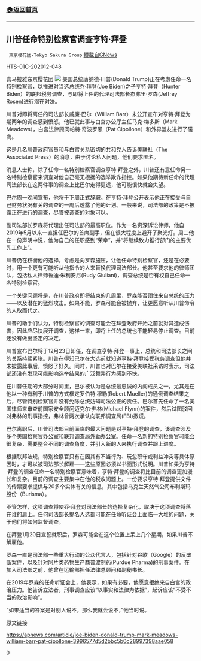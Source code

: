 ###  [:house:返回首頁](https://github.com/ourhimalayas/txt)
---

## 川普任命特别检察官调查亨特·拜登
` 東京櫻花団-Tokyo Sakura Group` [轉載自GNews](https://gnews.org/zh-hans/655961/)

HTS-01C-202012-048

喜马拉雅东京樱花团
![]()![](https://gnews-media-offload.s3.amazonaws.com/wp-content/uploads/2020/12/16082907/%E7%94%BB%E5%83%8F1.jpg)
美国总统唐纳德·川普(Donald Trump)正在考虑任命一名特别检察官，以推进对当选总统乔·拜登(Joe Biden)之子亨特·拜登（Hunter Biden）的联邦税务调查，与即将上任的代理司法部长杰弗里·罗森(Jeffrey Rosen)进行潜在对决。

川普对即将离任的司法部长威廉·巴尔（William Barr）未公开宣布对亨特·拜登为期两年的调查感到愤怒，他已就此事与白宫办公厅主任马克·梅多斯（Mark Meadows），白宫法律顾问帕特·奇波罗恩（Pat Cipollone）和外界盟友进行了磋商。

这是几名川普政府官员和与白宫关系密切的共和党人告诉美联社（The Associated Press）的消息，由于讨论私人问题，他们要求匿名。

消息人士称，除了任命一名特别检察官调查亨特·拜登之外，川普还有意任命另一名特别检察官来调查对他自己毫无根据的选举欺诈指控。如果他期待新任命的代理司法部长在这两件事的调查上比巴尔走得更远，他可能很快就会失望。

巴尔周一晚间宣布，他将于下周正式辞职。在亨特·拜登公开表示他正在接受与自己财务状况有关的调查的一周后透露了他的计划。一般来说，司法部的政策是不披露正在进行的调查，尽管被调查的对象可以。

副司法部长罗森将代理出任司法部的最高职位。作为一名资深诉讼律师，他自2019年5月以来一直担任巴尔的首席副手，但在很大程度上避开了聚光灯。周二他在一份声明中说，他为自己的任职感到“荣幸”，并“将继续致力推行部门的主要优先工作上”。

川普仍在权衡他的选择，考虑是向罗森施压，让他任命特别检察官，还是在必要时，用一个更有可能听从他指令的人来替换代理司法部长。他甚至要求他的律师团队，包括私人律师鲁迪·朱利安尼(Rudy Giuliani)，调查总统是否有权自己任命一名特别检察官。

一个关键问题将是，在川普政府即将结束的几周里，罗森能否顶住来自总统的压力——以及潜在的猛烈攻击。如果不能，罗森可能会被抛弃，让更愿意听从川普命令的人取而代之。

川普的助手们认为，特别检察官的调查可能会在拜登政府开始之前就对其造成伤害，因此应尽快展开调查，这样一来，即将上任的总统也不能轻易停止调查。目前还没有做出坚定的决定。

川普宣布巴尔将于12月23日卸任，在调查亨特·拜登一事上，总统和司法部长之间的关系持续紧张。川普在得知巴尔在大选前就知道亨特·拜登接受税务调查但他并未披露此事后，愤怒了好久。同时，川普也对巴尔在接受美联社采访时表示，司法部还没有发现可能影响选举结果的广泛舞弊行为感到不快。

在川普任期的大部分时间里，巴尔被认为是总统最忠诚的内阁成员之一，尤其是在他以一种有利于川普的方式框定罗伯特·穆勒(Robert Mueller)的通俄调查结果之后，尽管特别检察官并没有免除总统妨碍司法公正的责任。巴尔首先任命了一名美国律师来审查前国家安全顾问迈克尔·弗林(Michael Flynn)的案件，然后试图驳回对弗林的刑事指控，弗林曾两次承认向联邦调查局(FBI)撒谎。

巴尔离职后，川普司法部目前面临的最大问题是对亨特·拜登的调查，该调查涉及多个美国检察官办公室和联邦调查局外勤办公室。任命一名新的特别检察官可能会很复杂，需要整合不同的调查角度，并引入新的人来执行调查并跟上进度。

根据联邦法规，特别检察官只有在因其有不当行为、玩忽职守或利益冲突等具体原因时，才可以被司法部长解雇——这些原因必须以书面形式说明。川普如果为亨特·拜登的调查任命一名特别检察官意味着，亨特·拜登的调查将比目前的调查更加漫长和复杂。目前的调查主要集中在他的税收问题上。一份要求亨特·拜登提供文件的传票要求提供与20多个实体有关的信息，其中包括乌克兰天然气公司布利斯玛股份（Burisma）。

不管怎样，这项调查将使乔·拜登对司法部长的选择复杂化，取决于这项调查将落在谁的肩上。任何司法部长提名人选都可能在任命听证会上面临一大堆的问题，关于他们将如何监督调查。

在拜登1月20日宣誓就职后，罗森可能会在这个位置上呆上几个星期，如果川普不解雇他。

罗森一直是司法部一些重大行动的公众代言人，包括针对谷歌（Google）的反垄断案件，以及针对阿片类药物生产商普渡制药(Purdue Pharma)的刑事案件。在加入司法部之前，他曾在运输部担任法律总顾问和副秘书长。

在2019年罗森的任命听证会上，他表示，如果有必要，他愿意拒绝来自白宫的政治压力。他告诉立法者，刑事调查应该“以事实和法律为依据”，起诉应该“不受不当的政治影响”。

“如果适当的答案是对别人说不，那么我就会说不，”他当时说。

原文链接

https://apnews.com/article/joe-biden-donald-trump-mark-meadows-william-barr-pat-cipollone-3996577d5d2bbc5b0c28997398aae058

0
